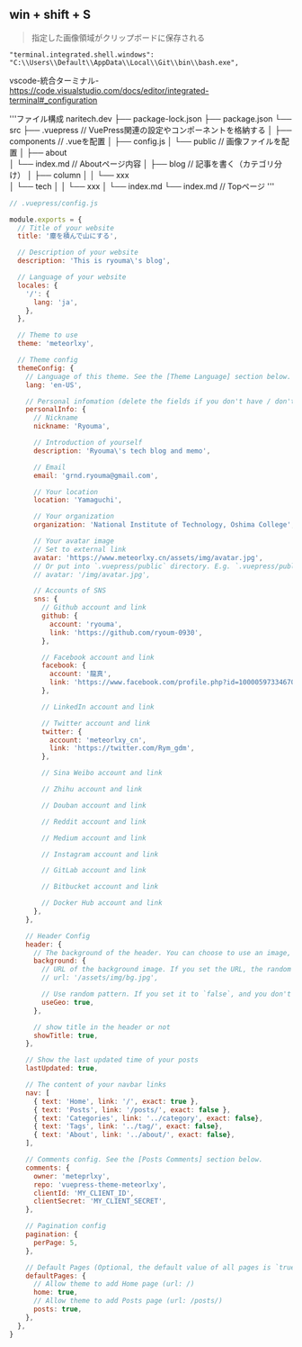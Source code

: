 ## win + shift + S
> 指定した画像領域がクリップボードに保存される

```
"terminal.integrated.shell.windows": "C:\\Users\\Default\\AppData\\Local\\Git\\bin\\bash.exe",
```
vscode-統合ターミナル-
https://code.visualstudio.com/docs/editor/integrated-terminal#_configuration


'''ファイル構成
naritech.dev
├── package-lock.json
├── package.json
└── src
    ├── .vuepress       // VuePress関連の設定やコンポーネントを格納する
    │   ├── components  // .vueを配置
    │   ├── config.js
    │   └── public      // 画像ファイルを配置
    │ 
    ├── about           
    │   └── index.md    // Aboutページ内容
    │ 
    ├── blog            // 記事を書く（カテゴリ分け）
    │   ├── column
    │   │   └── xxx  
    │   └── tech
    │   │   └── xxx 
    │   └── index.md
    └── index.md        // Topページ
'''

```config.js
// .vuepress/config.js

module.exports = {
  // Title of your website
  title: '塵を積んで山にする',

  // Description of your website
  description: 'This is ryouma\'s blog',

  // Language of your website
  locales: {
    '/': {
      lang: 'ja',
    },
  },

  // Theme to use
  theme: 'meteorlxy',

  // Theme config
  themeConfig: {
    // Language of this theme. See the [Theme Language] section below.
    lang: 'en-US',

    // Personal infomation (delete the fields if you don't have / don't want to display)
    personalInfo: {
      // Nickname
      nickname: 'Ryouma',

      // Introduction of yourself
      description: 'Ryouma\'s tech blog and memo',

      // Email
      email: 'grnd.ryouma@gmail.com',

      // Your location
      location: 'Yamaguchi',

      // Your organization
      organization: 'National Institute of Technology, Oshima College',

      // Your avatar image
      // Set to external link
      avatar: 'https://www.meteorlxy.cn/assets/img/avatar.jpg',
      // Or put into `.vuepress/public` directory. E.g. `.vuepress/public/img/avatar.jpg`
      // avatar: '/img/avatar.jpg',

      // Accounts of SNS
      sns: {
        // Github account and link
        github: {
          account: 'ryouma',
          link: 'https://github.com/ryoum-0930',
        },

        // Facebook account and link
        facebook: {
          account: '龍真',
          link: 'https://www.facebook.com/profile.php?id=100005973346702',
        },

        // LinkedIn account and link

        // Twitter account and link
        twitter: {
          account: 'meteorlxy_cn',
          link: 'https://twitter.com/Rym_gdm',
        },

        // Sina Weibo account and link

        // Zhihu account and link

        // Douban account and link

        // Reddit account and link

        // Medium account and link

        // Instagram account and link

        // GitLab account and link

        // Bitbucket account and link

        // Docker Hub account and link
      },
    },

    // Header Config
    header: {
      // The background of the header. You can choose to use an image, or to use random pattern (geopattern)
      background: {
        // URL of the background image. If you set the URL, the random pattern will not be generated, and the `useGeo` will be ignored.
        // url: '/assets/img/bg.jpg',

        // Use random pattern. If you set it to `false`, and you don't set the image URL, the background will be blank.
        useGeo: true,
      },

      // show title in the header or not
      showTitle: true,
    },

    // Show the last updated time of your posts
    lastUpdated: true,

    // The content of your navbar links
    nav: [
      { text: 'Home', link: '/', exact: true },
      { text: 'Posts', link: '/posts/', exact: false },
      { text: 'Categories', link: '../category', exact: false},
      { text: 'Tags', link: '../tag/', exact: false},
      { text: 'About', link: '../about/', exact: false},
    ],

    // Comments config. See the [Posts Comments] section below.
    comments: {
      owner: 'meteprlxy',
      repo: 'vuepress-theme-meteorlxy',
      clientId: 'MY_CLIENT_ID',
      clientSecret: 'MY_CLIENT_SECRET',
    },

    // Pagination config
    pagination: {
      perPage: 5,
    },

    // Default Pages (Optional, the default value of all pages is `true`)
    defaultPages: {
      // Allow theme to add Home page (url: /)
      home: true,
      // Allow theme to add Posts page (url: /posts/)
      posts: true,
    },
  },
}
```
